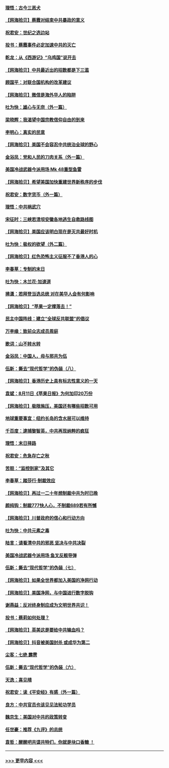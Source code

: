 #### [理悟：古今三恶犬](../pages/nsc993/n12345190.md?t=08210451) 
#### [【网海拾贝】蔡霞对结束中共暴政的意义](../pages/nsc993/n12344263.md?t=08210451) 
#### [祝君安：世纪之选边站](../pages/nsc993/n12342382.md?t=08210451) 
#### [投书：蔡霞事件必定加速中共的灭亡](../pages/nsc993/n12341881.md?t=08210451) 
#### [乾龙：从《西游记》“乌鸡国”说开去](../pages/nsc993/n12341690.md?t=08210451) 
#### [【网海拾贝】中共最近出的招数都是下三滥](../pages/nsc993/n12341593.md?t=08210451) 
#### [顾国平：对联合国机构的改革建议](../pages/nsc993/n12339928.md?t=08210451) 
#### [【网海拾贝】微信是海外华人的陷阱](../pages/nsc993/n12338868.md?t=08210451) 
#### [吐为快：雄心与无奈（外一篇）](../pages/nsc993/n12338132.md?t=08210451) 
#### [梁晓辉：我渴望中国宗教信仰自由的到来](../pages/nsc993/n12336657.md?t=08210451) 
#### [李明心：真实的民意](../pages/nsc993/n12336089.md?t=08210451) 
#### [【网海拾贝】美国不会容忍中共统治全球的野心](../pages/nsc993/n12336063.md?t=08210451) 
#### [金浴凤：党和人民的刀肉关系（外一篇）](../pages/nsc993/n12335834.md?t=08210451) 
#### [美国冷战武器今派用场 Mk 48重型鱼雷](../pages/nsc993/n12335354.md?t=08210451) 
#### [【网海拾贝】希望美国加快重建世界新秩序的步伐](../pages/nsc993/n12334224.md?t=08210451) 
#### [祝君安：数字货币（外一篇）](../pages/nsc993/n12334186.md?t=08210451) 
#### [理悟：中共祸武穴](../pages/nsc993/n12333962.md?t=08210451) 
#### [宋征时：三峡若溃坝安徽各地逃生自救路线图](../pages/nsc993/n12332450.md?t=08210451) 
#### [【网海拾贝】美国应该明白现在是灭共最好时机](../pages/nsc993/n12332313.md?t=08210451) 
#### [吐为快：极权的欲望（外二篇）](../pages/nsc993/n12332089.md?t=08210451) 
#### [【网海拾贝】红色恐怖主义征服不了香港人的心](../pages/nsc993/n12329296.md?t=08210451) 
#### [李春草：专制的末日](../pages/nsc993/n12329079.md?t=08210451) 
#### [吐为快：木兰花‧加速道](../pages/nsc993/n12327366.md?t=08210451) 
#### [拂潇：若拜登当选总统 对在美华人会有何影响](../pages/nsc993/n12295996.md?t=08210451) 
#### [【网海拾贝】“苹果一定撑落去！”](../pages/nsc993/n12326784.md?t=08210451) 
#### [民主中国阵线：建立“全球反共联盟”的倡议](../pages/nsc993/n12324177.md?t=08210451) 
#### [万李缘：致前众志成员周庭](../pages/nsc993/n12324635.md?t=08210451) 
#### [歌词：山不转水转](../pages/nsc993/n12324599.md?t=08210451) 
#### [金浴凤：中国人，毋与邪共为伍](../pages/nsc993/n12324257.md?t=08210451) 
#### [伍新：撕去“现代哲学”的伪装（八）](../pages/nsc993/n12324188.md?t=08210451) 
#### [【网海拾贝】香港历史上具有标志性意义的一天](../pages/nsc993/n12324021.md?t=08210451) 
#### [袁斌：8月11日《苹果日报》为何加印20万份](../pages/nsc993/n12323955.md?t=08210451) 
#### [【网海拾贝】极限施压，美国还有哪些招数可用](../pages/nsc993/n12322512.md?t=08210451) 
#### [地球重要事宜：纽约长岛的含水层可以维持](../pages/nsc993/n12321844.md?t=08210451) 
#### [千百度：逮捕黎智英，中共再现纳粹的疯狂](../pages/nsc993/n12321777.md?t=08210451) 
#### [理悟：末日择路](../pages/nsc993/n12320812.md?t=08210451) 
#### [祝君安：危急存亡之秋](../pages/nsc993/n12320795.md?t=08210451) 
#### [苦胆：“监控到家”及其它](../pages/nsc993/n12320751.md?t=08210451) 
#### [李春草：踏莎行·制裁效应](../pages/nsc993/n12318290.md?t=08210451) 
#### [【网海拾贝】再过一二十年想制裁中共为时已晚](../pages/nsc993/n12318195.md?t=08210451) 
#### [颜纯钩：制裁777快人心，不制裁689若有所憾](../pages/nsc993/n12316912.md?t=08210451) 
#### [【网海拾贝】川普政府的信心和行动方向](../pages/nsc993/n12316673.md?t=08210451) 
#### [吐为快：中共元素之毒](../pages/nsc993/n12316547.md?t=08210451) 
#### [陆言：请看清中共的邪恶 坚决与中共决裂](../pages/nsc993/n12315784.md?t=08210451) 
#### [美国冷战武器今派用场 鱼叉反舰导弹](../pages/nsc993/n12316258.md?t=08210451) 
#### [伍新：撕去“现代哲学”的伪装（七）](../pages/nsc993/n12315846.md?t=08210451) 
#### [【网海拾贝】如果全世界都加入美国的净网行动](../pages/nsc993/n12315588.md?t=08210451) 
#### [【网海拾贝】美国净网，与中国进行数字脱钩](../pages/nsc993/n12312813.md?t=08210451) 
#### [谢燕益：反对终身制应成为文明世界共识！](../pages/nsc993/n12310465.md?t=08210451) 
#### [投书：蔡莉如何处理？](../pages/nsc993/n12310224.md?t=08210451) 
#### [【网海拾贝】英美这是要给中共输血吗？](../pages/nsc993/n12307646.md?t=08210451) 
#### [【网海拾贝】抖音被美国封杀 或成华为第二](../pages/nsc993/n12305277.md?t=08210451) 
#### [尘客：七绝 霹雳](../pages/nsc993/n12304053.md?t=08210451) 
#### [伍新：撕去“现代哲学”的伪装（六）](../pages/nsc993/n12303243.md?t=08210451) 
#### [天逸：喜见晴](../pages/nsc993/n12303226.md?t=08210451) 
#### [祝君安：读《平安经》有感（外一篇）](../pages/nsc993/n12303170.md?t=08210451) 
#### [良方：中共官员也该见见法轮功学员](../pages/nsc993/n12302985.md?t=08210451) 
#### [魏京生：美国对中共的政策转变](../pages/nsc993/n12302929.md?t=08210451) 
#### [任世豪：推荐《九评》的总统](../pages/nsc993/n12302838.md?t=08210451) 
#### [袁哲：醒醒吧共谍共特们，你就是块口香糖 ！](../pages/nsc993/n12302678.md?t=08210451) 

----
#### [ >>> 更早内容 <<< ](../indexes/nsc993-earlier.md)
